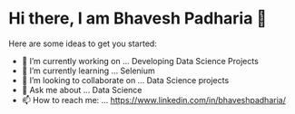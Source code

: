 # Hi there, I am Bhavesh Padharia 👋 


Here are some ideas to get you started:

- 🔭 I’m currently working on ... Developing Data Science Projects
- 🌱 I’m currently learning ... Selenium
- 👯 I’m looking to collaborate on ... Data Science projects
- 💬 Ask me about ... Data Science
- 📫 How to reach me: ... https://www.linkedin.com/in/bhaveshpadharia/



